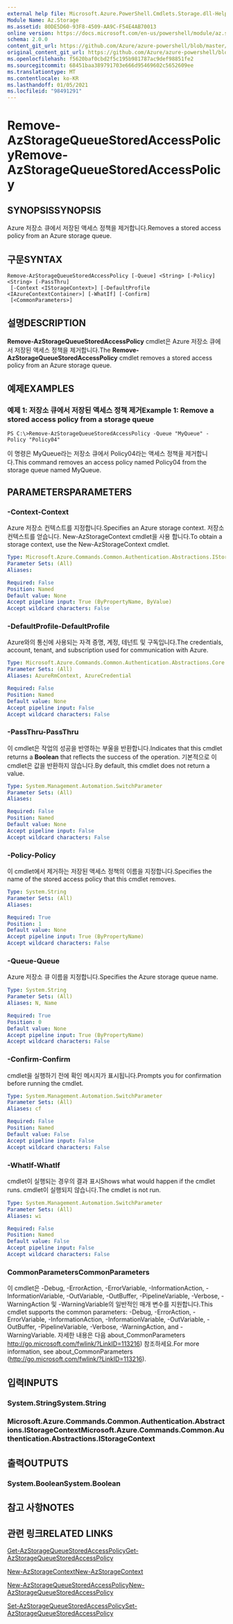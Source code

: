 ```yaml
---
external help file: Microsoft.Azure.PowerShell.Cmdlets.Storage.dll-Help.xml
Module Name: Az.Storage
ms.assetid: 80DE5D60-93F8-4509-AA9C-F54E4AB70013
online version: https://docs.microsoft.com/en-us/powershell/module/az.storage/remove-azstoragequeuestoredaccesspolicy
schema: 2.0.0
content_git_url: https://github.com/Azure/azure-powershell/blob/master/src/Storage/Storage.Management/help/Remove-AzStorageQueueStoredAccessPolicy.md
original_content_git_url: https://github.com/Azure/azure-powershell/blob/master/src/Storage/Storage.Management/help/Remove-AzStorageQueueStoredAccessPolicy.md
ms.openlocfilehash: f5620baf0cbd2f5c195b981787ac9def98851fe2
ms.sourcegitcommit: 68451baa389791703e666d95469602c5652609ee
ms.translationtype: MT
ms.contentlocale: ko-KR
ms.lasthandoff: 01/05/2021
ms.locfileid: "98491291"
---
```

# <span data-ttu-id="f2160-101">Remove-AzStorageQueueStoredAccessPolicy</span><span class="sxs-lookup"><span data-stu-id="f2160-101">Remove-AzStorageQueueStoredAccessPolicy</span></span>

## <span data-ttu-id="f2160-102">SYNOPSIS</span><span class="sxs-lookup"><span data-stu-id="f2160-102">SYNOPSIS</span></span>
<span data-ttu-id="f2160-103">Azure 저장소 큐에서 저장된 액세스 정책을 제거합니다.</span><span class="sxs-lookup"><span data-stu-id="f2160-103">Removes a stored access policy from an Azure storage queue.</span></span>

## <span data-ttu-id="f2160-104">구문</span><span class="sxs-lookup"><span data-stu-id="f2160-104">SYNTAX</span></span>

```
Remove-AzStorageQueueStoredAccessPolicy [-Queue] <String> [-Policy] <String> [-PassThru]
 [-Context <IStorageContext>] [-DefaultProfile <IAzureContextContainer>] [-WhatIf] [-Confirm]
 [<CommonParameters>]
```

## <span data-ttu-id="f2160-105">설명</span><span class="sxs-lookup"><span data-stu-id="f2160-105">DESCRIPTION</span></span>
<span data-ttu-id="f2160-106">**Remove-AzStorageQueueStoredAccessPolicy** cmdlet은 Azure 저장소 큐에서 저장된 액세스 정책을 제거합니다.</span><span class="sxs-lookup"><span data-stu-id="f2160-106">The **Remove-AzStorageQueueStoredAccessPolicy** cmdlet removes a stored access policy from an Azure storage queue.</span></span>

## <span data-ttu-id="f2160-107">예제</span><span class="sxs-lookup"><span data-stu-id="f2160-107">EXAMPLES</span></span>

### <span data-ttu-id="f2160-108">예제 1: 저장소 큐에서 저장된 액세스 정책 제거</span><span class="sxs-lookup"><span data-stu-id="f2160-108">Example 1: Remove a stored access policy from a storage queue</span></span>
```
PS C:\>Remove-AzStorageQueueStoredAccessPolicy -Queue "MyQueue" -Policy "Policy04"
```

<span data-ttu-id="f2160-109">이 명령은 MyQueue라는 저장소 큐에서 Policy04라는 액세스 정책을 제거합니다.</span><span class="sxs-lookup"><span data-stu-id="f2160-109">This command removes an access policy named Policy04 from the storage queue named MyQueue.</span></span>

## <span data-ttu-id="f2160-110">PARAMETERS</span><span class="sxs-lookup"><span data-stu-id="f2160-110">PARAMETERS</span></span>

### <span data-ttu-id="f2160-111">-Context</span><span class="sxs-lookup"><span data-stu-id="f2160-111">-Context</span></span>
<span data-ttu-id="f2160-112">Azure 저장소 컨텍스트를 지정합니다.</span><span class="sxs-lookup"><span data-stu-id="f2160-112">Specifies an Azure storage context.</span></span>
<span data-ttu-id="f2160-113">저장소 컨텍스트를 얻습니다. New-AzStorageContext cmdlet을 사용 합니다.</span><span class="sxs-lookup"><span data-stu-id="f2160-113">To obtain a storage context, use the New-AzStorageContext cmdlet.</span></span>

```yaml
Type: Microsoft.Azure.Commands.Common.Authentication.Abstractions.IStorageContext
Parameter Sets: (All)
Aliases:

Required: False
Position: Named
Default value: None
Accept pipeline input: True (ByPropertyName, ByValue)
Accept wildcard characters: False
```

### <span data-ttu-id="f2160-114">-DefaultProfile</span><span class="sxs-lookup"><span data-stu-id="f2160-114">-DefaultProfile</span></span>
<span data-ttu-id="f2160-115">Azure와의 통신에 사용되는 자격 증명, 계정, 테넌트 및 구독입니다.</span><span class="sxs-lookup"><span data-stu-id="f2160-115">The credentials, account, tenant, and subscription used for communication with Azure.</span></span>

```yaml
Type: Microsoft.Azure.Commands.Common.Authentication.Abstractions.Core.IAzureContextContainer
Parameter Sets: (All)
Aliases: AzureRmContext, AzureCredential

Required: False
Position: Named
Default value: None
Accept pipeline input: False
Accept wildcard characters: False
```

### <span data-ttu-id="f2160-116">-PassThru</span><span class="sxs-lookup"><span data-stu-id="f2160-116">-PassThru</span></span>
<span data-ttu-id="f2160-117">이 cmdlet은 작업의  성공을 반영하는 부울을 반환합니다.</span><span class="sxs-lookup"><span data-stu-id="f2160-117">Indicates that this cmdlet returns a **Boolean** that reflects the success of the operation.</span></span>
<span data-ttu-id="f2160-118">기본적으로 이 cmdlet은 값을 반환하지 않습니다.</span><span class="sxs-lookup"><span data-stu-id="f2160-118">By default, this cmdlet does not return a value.</span></span>

```yaml
Type: System.Management.Automation.SwitchParameter
Parameter Sets: (All)
Aliases:

Required: False
Position: Named
Default value: None
Accept pipeline input: False
Accept wildcard characters: False
```

### <span data-ttu-id="f2160-119">-Policy</span><span class="sxs-lookup"><span data-stu-id="f2160-119">-Policy</span></span>
<span data-ttu-id="f2160-120">이 cmdlet에서 제거하는 저장된 액세스 정책의 이름을 지정합니다.</span><span class="sxs-lookup"><span data-stu-id="f2160-120">Specifies the name of the stored access policy that this cmdlet removes.</span></span>

```yaml
Type: System.String
Parameter Sets: (All)
Aliases:

Required: True
Position: 1
Default value: None
Accept pipeline input: True (ByPropertyName)
Accept wildcard characters: False
```

### <span data-ttu-id="f2160-121">-Queue</span><span class="sxs-lookup"><span data-stu-id="f2160-121">-Queue</span></span>
<span data-ttu-id="f2160-122">Azure 저장소 큐 이름을 지정합니다.</span><span class="sxs-lookup"><span data-stu-id="f2160-122">Specifies the Azure storage queue name.</span></span>

```yaml
Type: System.String
Parameter Sets: (All)
Aliases: N, Name

Required: True
Position: 0
Default value: None
Accept pipeline input: True (ByPropertyName)
Accept wildcard characters: False
```

### <span data-ttu-id="f2160-123">-Confirm</span><span class="sxs-lookup"><span data-stu-id="f2160-123">-Confirm</span></span>
<span data-ttu-id="f2160-124">cmdlet을 실행하기 전에 확인 메시지가 표시됩니다.</span><span class="sxs-lookup"><span data-stu-id="f2160-124">Prompts you for confirmation before running the cmdlet.</span></span>

```yaml
Type: System.Management.Automation.SwitchParameter
Parameter Sets: (All)
Aliases: cf

Required: False
Position: Named
Default value: False
Accept pipeline input: False
Accept wildcard characters: False
```

### <span data-ttu-id="f2160-125">-WhatIf</span><span class="sxs-lookup"><span data-stu-id="f2160-125">-WhatIf</span></span>
<span data-ttu-id="f2160-126">cmdlet이 실행되는 경우의 결과 표시</span><span class="sxs-lookup"><span data-stu-id="f2160-126">Shows what would happen if the cmdlet runs.</span></span>
<span data-ttu-id="f2160-127">cmdlet이 실행되지 않습니다.</span><span class="sxs-lookup"><span data-stu-id="f2160-127">The cmdlet is not run.</span></span>

```yaml
Type: System.Management.Automation.SwitchParameter
Parameter Sets: (All)
Aliases: wi

Required: False
Position: Named
Default value: False
Accept pipeline input: False
Accept wildcard characters: False
```

### <span data-ttu-id="f2160-128">CommonParameters</span><span class="sxs-lookup"><span data-stu-id="f2160-128">CommonParameters</span></span>
<span data-ttu-id="f2160-129">이 cmdlet은 -Debug, -ErrorAction, -ErrorVariable, -InformationAction, -InformationVariable, -OutVariable, -OutBuffer, -PipelineVariable, -Verbose, -WarningAction 및 -WarningVariable의 일반적인 매개 변수를 지원합니다.</span><span class="sxs-lookup"><span data-stu-id="f2160-129">This cmdlet supports the common parameters: -Debug, -ErrorAction, -ErrorVariable, -InformationAction, -InformationVariable, -OutVariable, -OutBuffer, -PipelineVariable, -Verbose, -WarningAction, and -WarningVariable.</span></span> <span data-ttu-id="f2160-130">자세한 내용은 다음 about_CommonParameters http://go.microsoft.com/fwlink/?LinkID=113216) 참조하세요.</span><span class="sxs-lookup"><span data-stu-id="f2160-130">For more information, see about_CommonParameters (http://go.microsoft.com/fwlink/?LinkID=113216).</span></span>

## <span data-ttu-id="f2160-131">입력</span><span class="sxs-lookup"><span data-stu-id="f2160-131">INPUTS</span></span>

### <span data-ttu-id="f2160-132">System.String</span><span class="sxs-lookup"><span data-stu-id="f2160-132">System.String</span></span>

### <span data-ttu-id="f2160-133">Microsoft.Azure.Commands.Common.Authentication.Abstractions.IStorageContext</span><span class="sxs-lookup"><span data-stu-id="f2160-133">Microsoft.Azure.Commands.Common.Authentication.Abstractions.IStorageContext</span></span>

## <span data-ttu-id="f2160-134">출력</span><span class="sxs-lookup"><span data-stu-id="f2160-134">OUTPUTS</span></span>

### <span data-ttu-id="f2160-135">System.Boolean</span><span class="sxs-lookup"><span data-stu-id="f2160-135">System.Boolean</span></span>

## <span data-ttu-id="f2160-136">참고 사항</span><span class="sxs-lookup"><span data-stu-id="f2160-136">NOTES</span></span>

## <span data-ttu-id="f2160-137">관련 링크</span><span class="sxs-lookup"><span data-stu-id="f2160-137">RELATED LINKS</span></span>

[<span data-ttu-id="f2160-138">Get-AzStorageQueueStoredAccessPolicy</span><span class="sxs-lookup"><span data-stu-id="f2160-138">Get-AzStorageQueueStoredAccessPolicy</span></span>](./Get-AzStorageQueueStoredAccessPolicy.md)

[<span data-ttu-id="f2160-139">New-AzStorageContext</span><span class="sxs-lookup"><span data-stu-id="f2160-139">New-AzStorageContext</span></span>](./New-AzStorageContext.md)

[<span data-ttu-id="f2160-140">New-AzStorageQueueStoredAccessPolicy</span><span class="sxs-lookup"><span data-stu-id="f2160-140">New-AzStorageQueueStoredAccessPolicy</span></span>](./New-AzStorageQueueStoredAccessPolicy.md)

[<span data-ttu-id="f2160-141">Set-AzStorageQueueStoredAccessPolicy</span><span class="sxs-lookup"><span data-stu-id="f2160-141">Set-AzStorageQueueStoredAccessPolicy</span></span>](./Set-AzStorageQueueStoredAccessPolicy.md)

